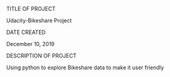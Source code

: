 TITLE OF PROJECT

Udacity-Bikeshare Project

DATE CREATED

December 10, 2019

DESCRIPTION OF PROJECT

Using python to explore Bikeshare data to make it user friendly
